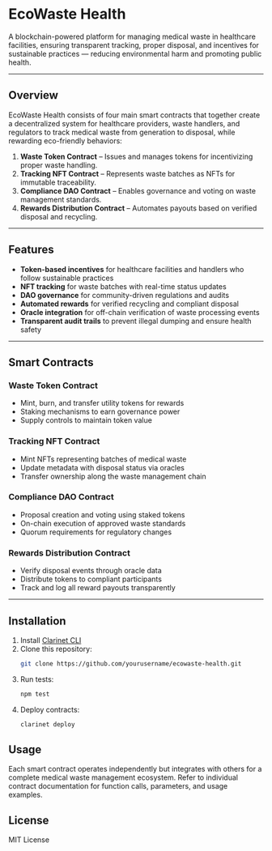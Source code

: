 # EcoWaste Health

A blockchain-powered platform for managing medical waste in healthcare facilities, ensuring transparent tracking, proper disposal, and incentives for sustainable practices — reducing environmental harm and promoting public health.

---

## Overview

EcoWaste Health consists of four main smart contracts that together create a decentralized system for healthcare providers, waste handlers, and regulators to track medical waste from generation to disposal, while rewarding eco-friendly behaviors:

1. **Waste Token Contract** – Issues and manages tokens for incentivizing proper waste handling.
2. **Tracking NFT Contract** – Represents waste batches as NFTs for immutable traceability.
3. **Compliance DAO Contract** – Enables governance and voting on waste management standards.
4. **Rewards Distribution Contract** – Automates payouts based on verified disposal and recycling.

---

## Features

- **Token-based incentives** for healthcare facilities and handlers who follow sustainable practices  
- **NFT tracking** for waste batches with real-time status updates  
- **DAO governance** for community-driven regulations and audits  
- **Automated rewards** for verified recycling and compliant disposal  
- **Oracle integration** for off-chain verification of waste processing events  
- **Transparent audit trails** to prevent illegal dumping and ensure health safety  

---

## Smart Contracts

### Waste Token Contract
- Mint, burn, and transfer utility tokens for rewards
- Staking mechanisms to earn governance power
- Supply controls to maintain token value

### Tracking NFT Contract
- Mint NFTs representing batches of medical waste
- Update metadata with disposal status via oracles
- Transfer ownership along the waste management chain

### Compliance DAO Contract
- Proposal creation and voting using staked tokens
- On-chain execution of approved waste standards
- Quorum requirements for regulatory changes

### Rewards Distribution Contract
- Verify disposal events through oracle data
- Distribute tokens to compliant participants
- Track and log all reward payouts transparently

---

## Installation

1. Install [Clarinet CLI](https://docs.hiro.so/clarinet/getting-started)
2. Clone this repository:
   ```bash
   git clone https://github.com/yourusername/ecowaste-health.git
   ```
3. Run tests:
    ```bash
    npm test
    ```
4. Deploy contracts:
    ```bash
    clarinet deploy
    ```

## Usage

Each smart contract operates independently but integrates with others for a complete medical waste management ecosystem.
Refer to individual contract documentation for function calls, parameters, and usage examples.

## License

MIT License